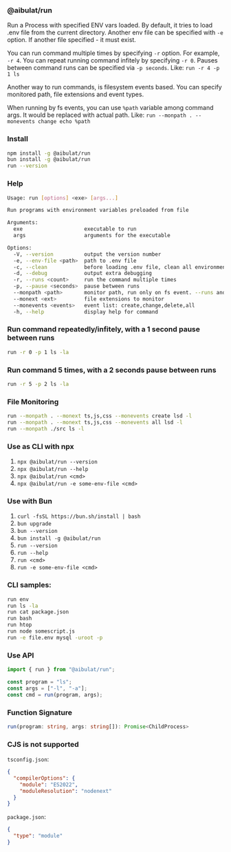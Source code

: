 ### @aibulat/run

Run a Process with specified ENV vars loaded.
By default, it tries to load .env file from the current directory.
Another env file can be specified with `-e` option.
If another file specified - it must exist.

You can run command multiple times by specifying `-r` option. For example,
`-r 4`. You can repeat running command infitely by specifying `-r 0`.
Pauses between command runs can be specified via `-p seconds`. Like: `run -r 4 -p 1 ls`

Another way to run commands, is filesystem events based. You can specify monitored path, file extensions
and event types.

When running by fs events, you can use `%path` variable among command args. It would be replaced with actual path.
Like: `run --monpath . --monevents change echo %path`

### Install

```bash
npm install -g @aibulat/run
bun install -g @aibulat/run
run --version
```

### Help

```bash
Usage: run [options] <exe> [args...]

Run programs with environment variables preloaded from file

Arguments:
  exe                    executable to run
  args                   arguments for the executable

Options:
  -V, --version          output the version number
  -e, --env-file <path>  path to .env file
  -c, --clean            before loading .env file, clean all environment variables except PATH, HOME, SHELL
  -d, --debug            output extra debugging
  -r, --runs <count>     run the command multiple times
  -p, --pause <seconds>  pause between runs
  --monpath <path>       monitor path, run only on fs event. --runs and --pause are ignored
  --monext <ext>         file extensions to monitor
  --monevents <events>   event list: create,change,delete,all
  -h, --help             display help for command
```

### Run command repeatedly/infitely, with a 1 second pause between runs

```bash
run -r 0 -p 1 ls -la
```

### Run command 5 times, with a 2 seconds pause between runs

```bash
run -r 5 -p 2 ls -la
```

### File Monitoring

```bash
run --monpath . --monext ts,js,css --monevents create lsd -l
run --monpath . --monext ts,js,css --monevents all lsd -l
run --monpath ./src ls -l
```

### Use as CLI with npx

1. `npx @aibulat/run --version`
1. `npx @aibulat/run --help`
1. `npx @aibulat/run <cmd>`
1. `npx @aibulat/run -e some-env-file <cmd>`

### Use with Bun

1. `curl -fsSL https://bun.sh/install | bash`
1. `bun upgrade`
1. `bun --version`
1. `bun install -g @aibulat/run`
1. `run --version`
1. `run --help`
1. `run <cmd>`
1. `run -e some-env-file <cmd>`

### CLI samples:

```sh
run env
run ls -la
run cat package.json
run bash
run htop
run node somescript.js
run -e file.env mysql -uroot -p
```

### Use API

```typescript
import { run } from "@aibulat/run";

const program = "ls";
const args = ["-l", "-a"];
const cmd = run(program, args);
```

### Function Signature

```typescript
run(program: string, args: string[]): Promise<ChildProcess>
```

### CJS is not supported

`tsconfig.json`:

```json
{
  "compilerOptions": {
    "module": "ES2022",
    "moduleResolution": "nodenext"
  }
}
```

`package.json`:

```json
{
  "type": "module"
}
```
